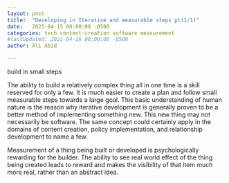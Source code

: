 ```yaml
---
layout: post
title:  "Developing in Iterative and measurable steps pt(1/1)"
date:   2021-04-15 00:00:00 -0500
categories: tech content-creation software measurement
#lastUpdated: 2021-04-16 00:00:00 -0500
author: Ali Abid

---
```


build in small steps
<!-- excerpt-end -->

The ability to build a relatively complex thing all in one time is a skill reserved for only a few.  It is much easier to create a plan and follow small measurable steps towards a large goal.  This basic understanding of human nature is the reason why iterative development is generally proven to be a better method of implementing something new.  This new thing may not necessarily be software.  The same concept could certainly apply in the domains of content creation, policy implementation, and relationship development to name a few.

Measurement of a thing being built or developed is psychologically rewarding for the builder.  The ability to see real world effect of the thing being created leads to reward and makes the visibility of that item much more real, rather than an abstract idea.








